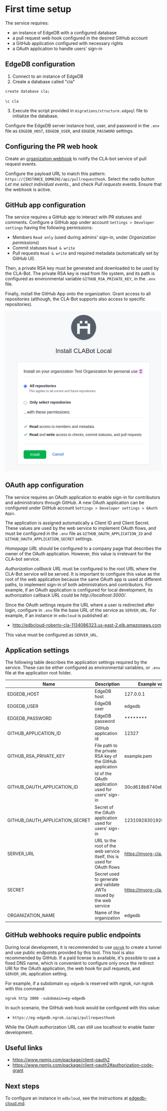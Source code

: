 # First time setup

The service requires:

- an instance of EdgeDB with a configured database
- a pull request web hook configured in the desired GitHub account
- a GitHub application configured with necessary rights
- a OAuth application to handle users' sign-in

## EdgeDB configuration

1. Connect to an instance of EdgeDB
2. Create a database called "cla"

```
create database cla;

\c cla
```

3. Execute the script provided in `migrations/structure.edgeql` file to
   initialize the database.

Configure the EdgeDB server instance host, user, and password in the `.env`
file as `EDGEDB_HOST`, `EDGEDB_USER`, and `EDGEDB_PASSWORD` settings.

## Configuring the PR web hook

Create an [organization webhook](https://developer.github.com/v3/orgs/hooks/)
to notify the CLA-bot service of pull request events.

Configure the payload URL to match this pattern:
`https://{INSTANCE_DOMAIN}/api/pullrequesthook`.
Select the radio button _Let me select individual events._, and check
_Pull requests_ events. Ensure that the webhook is active.

## GitHub app configuration

The service requires a GitHub app to interact with PR statuses and comments.
Configure a GitHub app under account `Settings > Developer settings` having
the following permissions:

- Members `Read only` (used during admins' sign-in, under _Organization permissions_)
- Commit statuses `Read & write`
- Pull requests `Read & write`
  and required metadata (automatically set by GitHub UI).

Then, a private RSA key must be generated and downloaded to be used by the CLA-Bot.
The private RSA key is read from file system, and its path is
configured as environmental variable `GITHUB_RSA_PRIVATE_KEY`, in the `.env`
file.

Finally, install the GitHub App onto the organization. Grant access
to all repositories (although, the CLA-Bot supports also access to specific repositories).

![Install application screen](./installing-app.png)

## OAuth app configuration

The service requires an OAuth application to enable sign-in for contributors
and administrators through GitHub. A new OAuth application can be configured
under GitHub account `Settings > Developer settings > OAuth Apps`.

The application is assigned automatically a Client ID and Client Secret. These
values are used by the web service to implement OAuth flows, and must be
configured in the `.env` file as `GITHUB_OAUTH_APPLICATION_ID`
and `GITHUB_OAUTH_APPLICATION_SECRET` settings.

_Homepage URL_ should be configured to a company page that describes
the owner of the OAuth application. However, this value is irrelevant
for the CLA-bot service.

_Authorization callback URL_ must be configured to the root URL where the
CLA-Bot service will be served. It is important to configure this value as
the root of the web application because the same OAuth app is used at different
paths, to implement sign-in of both administrators and contributors.
For example, if an OAuth application is configured for local development, its
authorization callback URL could be _http://localhost:3000/_.

Since the OAuth settings require the URL where a user is redirected after login,
configure in `.env` file the base URL of the service as `SERVER_URL`. For
example, if an instance in `edbcloud` is published at:

- http://edbcloud-roberto-cla-1134086323.us-east-2.elb.amazonaws.com

This value must be configured as `SERVER_URL`.

## Application settings

The following table describes the application settings required by the service.
These can be either configured as environmental variables, or `.env` file at
the application root folder.

| Name                            | Description                                                             | Example value         |
| ------------------------------- | ----------------------------------------------------------------------- | --------------------- |
| EDGEDB_HOST                     | EdgeDB host                                                             | 127.0.0.1             |
| EDGEDB_USER                     | EdgeDB user                                                             | edgedb                |
| EDGEDB_PASSWORD                 | EdgeDB password                                                         | \*\*\*\*\*\*\*\*      |
| GITHUB_APPLICATION_ID           | GitHub application id                                                   | 12327                 |
| GITHUB_RSA_PRIVATE_KEY          | File path to the private RSA key of the GitHub application              | example.pem           |
| GITHUB_OAUTH_APPLICATION_ID     | Id of the OAuth application used for users' sign-in                     | 30cd618b8740eb66a95c  |
| GITHUB_OAUTH_APPLICATION_SECRET | Secret of the OAuth application used for users' sign-in                 | 12310928301920asd9123 |
| SERVER_URL                      | URL to the root of the web service itself, this is used for OAuth flows | https://myorg-cla.com |
| SECRET                          | Secret used to generate and validate JWTs issued by the web service     | https://myorg-cla.com |
| ORGANIZATION_NAME               | Name of the organization                                                | edgedb                |

## GitHub webhooks require public endpoints

During local development, it is recommended to use [`ngrok`](https://ngrok.com/)
to create a tunnel and use public endpoints provided by this tool. This tool
is also recommended by GitHub. If a paid license is available, it's possible
to use a fixed DNS name, which is convenient to configure only once the
redirect URI for the OAuth application, the web hook for pull requests,
and `SERVER_URL` application setting.

For example, if a subdomain `eg-edgedb` is reserved with ngrok, run ngrok with
this command:

```
ngrok http 3000 -subdomain=eg-edgedb
```

In such scenario, the GitHub web hook would be configured with this value:

- `https://eg-edgedb.ngrok.io/api/pullrequesthook`

While the OAuth authorization URL can still use localhost to enable faster
development.

## Useful links

- https://www.npmjs.com/package/client-oauth2
- https://www.npmjs.com/package/client-oauth2#authorization-code-grant

## Next steps

To configure an instance in `edbcloud`, see the instructions at
[edgedb-cloud.md](./edgedb-cloud.md).
